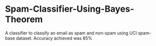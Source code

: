 # Spam-Classifier-Using-Bayes-Theorem
A classifier to classify an email as spam and non-spam using UCI spam-base dataset. Accuracy achieved was 85%
